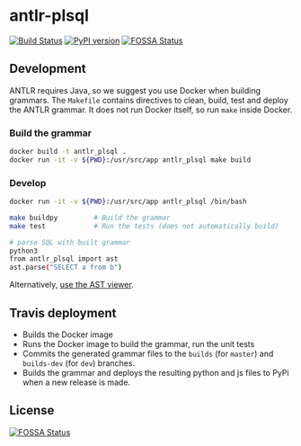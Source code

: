 # antlr-plsql

[![Build Status](https://travis-ci.org/datacamp/antlr-plsql.svg?branch=master)](https://travis-ci.org/datacamp/antlr-plsql)
[![PyPI version](https://badge.fury.io/py/antlr-plsql.svg)](https://badge.fury.io/py/antlr-plsql)
[![FOSSA Status](https://app.fossa.io/api/projects/git%2Bgithub.com%2Fdatacamp%2Fantlr-plsql.svg?type=shield)](https://app.fossa.io/projects/git%2Bgithub.com%2Fdatacamp%2Fantlr-plsql?ref=badge_shield)

## Development

ANTLR requires Java, so we suggest you use Docker when building grammars. The `Makefile` contains directives to clean, build, test and deploy the ANTLR grammar. It does not run Docker itself, so run `make` inside Docker.

### Build the grammar

```bash
docker build -t antlr_plsql .
docker run -it -v ${PWD}:/usr/src/app antlr_plsql make build
```

### Develop

```bash
docker run -it -v ${PWD}:/usr/src/app antlr_plsql /bin/bash

make buildpy         # Build the grammar
make test            # Run the tests (does not automatically build)

# parse SQL with built grammar
python3
from antlr_plsql import ast
ast.parse("SELECT a from b")
```

Alternatively, [use the AST viewer](https://github.com/datacamp/antlr-tsql#development).

## Travis deployment

- Builds the Docker image
- Runs the Docker image to build the grammar, run the unit tests
- Commits the generated grammar files to the `builds` (for `master`) and `builds-dev` (for `dev`) branches.
- Builds the grammar and deploys the resulting python and js files to PyPi when a new release is made.


## License
[![FOSSA Status](https://app.fossa.io/api/projects/git%2Bgithub.com%2Fdatacamp%2Fantlr-plsql.svg?type=large)](https://app.fossa.io/projects/git%2Bgithub.com%2Fdatacamp%2Fantlr-plsql?ref=badge_large)
